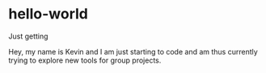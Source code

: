 # hello-world
Just getting

Hey, my name is Kevin and I am just starting to code and am thus currently trying to explore new tools for group projects.
